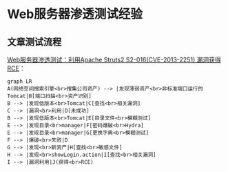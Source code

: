 # Web服务器渗透测试经验

## 文章测试流程

[Web服务器渗透测试：利用Apache Struts2 S2-016(CVE-2013-2251) 漏洞获得RCE](../Web%E6%9C%8D%E5%8A%A1%E5%99%A8%2FWeb%E6%9C%8D%E5%8A%A1%E5%99%A8%E6%B8%97%E9%80%8F%E6%B5%8B%E8%AF%95%EF%BC%9A%E5%88%A9%E7%94%A8Apache%20Struts2%20S2-016%28CVE-2013-2251%29%20%E6%BC%8F%E6%B4%9E%E8%8E%B7%E5%BE%97RCE.md)：

```mermaid
graph LR
A(网络空间搜索引擎<br>搜集公司资产) --> |发现薄弱资产<br>非标准端口运行的Tomcat|B[端口扫描<br>资产识别] 
B --> |发现低版本<br>Tomcat|C[查找<br>相关漏洞] 
C --> |漏洞<br>利用|D[未成功] 
B --> |发现低版本<br>Tomcat|E[目录文件<br>模糊测试] 
E --> |发现目录<br>manager|F[密码爆破<br>Hydra] 
E --> |发现目录<br>manager|G[更换字典<br>模糊测试] 
F --> |爆破<br>失败|D 
G --> |发现<br>新资产|H[查找<br>敏感文件] 
H --> |发现<br>showLogin.action|I[查找<br>相关漏洞]
I --> |漏洞利用|J(获得<br>RCE)

```



